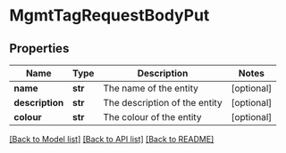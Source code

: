 # MgmtTagRequestBodyPut

## Properties
Name | Type | Description | Notes
------------ | ------------- | ------------- | -------------
**name** | **str** | The name of the entity | [optional] 
**description** | **str** | The description of the entity | [optional] 
**colour** | **str** | The colour of the entity | [optional] 

[[Back to Model list]](../README.md#documentation-for-models) [[Back to API list]](../README.md#documentation-for-api-endpoints) [[Back to README]](../README.md)

